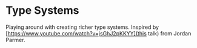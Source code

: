 # Type Systems

Playing around with creating richer type systems. Inspired by [https://www.youtube.com/watch?v=jsGhJ2pKKYY](this talk) from Jordan Parmer.
